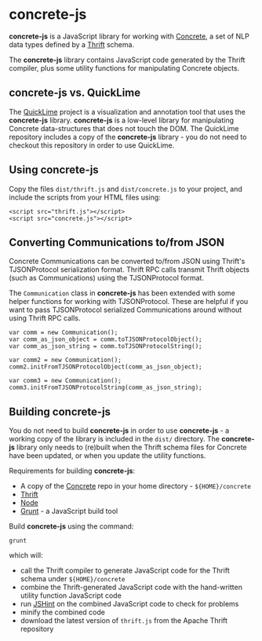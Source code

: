 concrete-js
===========

**concrete-js** is a JavaScript library for working with  [Concrete](https://github.com/hltcoe/concrete), a set of NLP data types defined by a [Thrift](https://thrift.apache.org) schema.

The **concrete-js** library contains JavaScript code generated by the Thrift compiler, plus some utility functions for manipulating Concrete objects.

concrete-js vs. QuickLime
-------------------------

The [QuickLime](https://github.com/hltcoe/quicklime) project is a visualization and annotation tool that uses the **concrete-js** library.   **concrete-js** is a low-level library for manipulating Concrete data-structures that does not touch the DOM.  The QuickLime repository includes a copy of the **concrete-js** library - you do not need to checkout this repository in order to use QuickLime.

Using concrete-js
-----------------

Copy the files ```dist/thrift.js``` and ```dist/concrete.js``` to your project, and include the scripts from your HTML files using:

    <script src="thrift.js"></script>
    <script src="concrete.js"></script>

Converting Communications to/from JSON
--------------------------------------

Concrete Communications can be converted to/from JSON using Thrift's
TJSONProtocol serialization format.  Thrift RPC calls transmit Thrift
objects (such as Communications) using the TJSONProtocol format.

The `Communication` class in **concrete-js** has been extended with
some helper functions for working with TJSONProtocol.  These are
helpful if you want to pass TJSONProtocol serialized Communications
around without using Thrift RPC calls.

```
var comm = new Communication();
var comm_as_json_object = comm.toTJSONProtocolObject();
var comm_as_json_string = comm.toTJSONProtocolString();

var comm2 = new Communication();
comm2.initFromTJSONProtocolObject(comm_as_json_object);

var comm3 = new Communication();
comm3.initFromTJSONProtocolString(comm_as_json_string);
```


Building concrete-js
--------------------

You do not need to build **concrete-js** in order to use **concrete-js** - a working copy of the library is included in the ```dist/``` directory.  The **concrete-js** library only needs to (re)built when the Thrift schema files for Concrete have been updated, or when you update the utility functions.

Requirements for building **concrete-js**:

* A copy of the [Concrete](https://github.com/hltcoe/concrete) repo in your home directory - ```${HOME}/concrete```
* [Thrift](https://thrift.apache.org)
* [Node](http://nodejs.org)
* [Grunt](http://gruntjs.com) - a JavaScript build tool

Build **concrete-js** using the command:

    grunt

which will:

* call the Thrift compiler to generate JavaScript code for the Thrift schema under ```${HOME}/concrete```
* combine the Thrift-generated JavaScript code with the hand-written utility function JavaScript code
* run [JSHint](http://www.jshint.com) on the combined JavaScript code to check for problems
* minify the combined code
* download the latest version of ```thrift.js``` from the Apache Thrift repository
